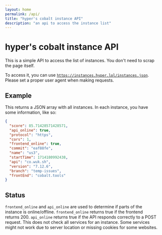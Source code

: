 ```yaml
---
layout: home
permalink: /api/
title: "hyper's cobalt instance API"
description: "an api to access the instance list"
---
```

# hyper's cobalt instance API
This is a simple API to access the list of instances. You don't need to scrap the page itself.

To access it, you can use <code>https://instances.hyper.lol/instances.json</code>. Please set a proper user agent when making requests.

## Example
This returns a JSON array with all instances. In each instance, you have some information, like so:
```json
{
  "score": 85.71428571428571,
  "api_online": true,
  "protocol": "https",
  "cors": 1,
  "frontend_online": true,
  "commit": "eaf88fe",
  "name": "us3",
  "startTime": 1714180992438,
  "api": "co.wuk.sh",
  "version": "7.12.6",
  "branch": "temp-issues",
  "frontEnd": "cobalt.tools"
}
```

## Status
`frontend_online` and `api_online` are used to determine if parts of the instance is online/offline. `frontend_online` returns true if the frontend returns 200. `api_online` returns true if the API responds correctly to a POST request. This does not check all services for an instance. Some services might not work due to server location or missing cookies for some websites.